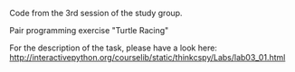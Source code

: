 Code from the 3rd session of the study group. 

Pair programming exercise "Turtle Racing"

For the description of the task, please have a look here: 
http://interactivepython.org/courselib/static/thinkcspy/Labs/lab03_01.html
